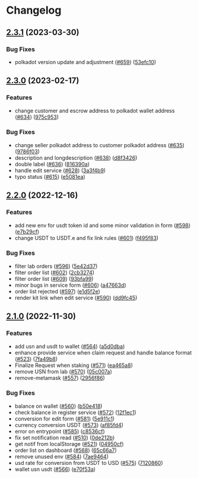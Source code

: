 # Changelog

## [2.3.1](https://github.com/debionetwork/debio-frontend/compare/2.3.0...2.3.1) (2023-03-30)


### Bug Fixes

* polkadot version update and adjustment ([#659](https://github.com/debionetwork/debio-frontend/issues/659)) ([53efc10](https://github.com/debionetwork/debio-frontend/commit/53efc102e82e5f901962046462c2540767b582ec))

## [2.3.0](https://github.com/debionetwork/debio-frontend/compare/2.2.0...2.3.0) (2023-02-17)


### Features

* change customer and escrow address to polkadot wallet address ([#634](https://github.com/debionetwork/debio-frontend/issues/634)) ([975c953](https://github.com/debionetwork/debio-frontend/commit/975c953cbd28e7f33d65661a098e52ee52c83a66))


### Bug Fixes

* change seller polkadot address to customer polkadot address ([#635](https://github.com/debionetwork/debio-frontend/issues/635)) ([9786f03](https://github.com/debionetwork/debio-frontend/commit/9786f03498b78d6f0e2d8277bb10262122717fab))
* description and longdescription ([#638](https://github.com/debionetwork/debio-frontend/issues/638)) ([d8f3426](https://github.com/debionetwork/debio-frontend/commit/d8f34261a79a286a80be6ba5705d59e10fcd60a5))
* double label ([#636](https://github.com/debionetwork/debio-frontend/issues/636)) ([816390a](https://github.com/debionetwork/debio-frontend/commit/816390a0036d1e9c244ba6364716d17a3ac13539))
* handle edit service ([#628](https://github.com/debionetwork/debio-frontend/issues/628)) ([3a3f4b9](https://github.com/debionetwork/debio-frontend/commit/3a3f4b9bbb49fe876d274748eb14f2dfbcc615f2))
* typo status ([#615](https://github.com/debionetwork/debio-frontend/issues/615)) ([e5081ea](https://github.com/debionetwork/debio-frontend/commit/e5081eaeb19790b3fee3895155174d5134bf21c0))

## [2.2.0](https://github.com/debionetwork/debio-frontend/compare/2.1.0...2.2.0) (2022-12-16)


### Features

* add new env for usdt token id and some minor validation in form ([#598](https://github.com/debionetwork/debio-frontend/issues/598)) ([e7b29cf](https://github.com/debionetwork/debio-frontend/commit/e7b29cf60a76eeb08d79f325120691144fe12c70))
* change USDT to USDT.e and fix link rules ([#601](https://github.com/debionetwork/debio-frontend/issues/601)) ([f495f83](https://github.com/debionetwork/debio-frontend/commit/f495f837296f4dd32cd8f0687f289b93f7d696ef))


### Bug Fixes

* filter lab orders ([#596](https://github.com/debionetwork/debio-frontend/issues/596)) ([5e42d37](https://github.com/debionetwork/debio-frontend/commit/5e42d37e18877b8442e66821c688f92ef45217c2))
* filter order list ([#602](https://github.com/debionetwork/debio-frontend/issues/602)) ([2cb3274](https://github.com/debionetwork/debio-frontend/commit/2cb327403dafd79cf8e2564791cf02a701b6a0f4))
* filter order list ([#609](https://github.com/debionetwork/debio-frontend/issues/609)) ([93bfa99](https://github.com/debionetwork/debio-frontend/commit/93bfa99bc18dbb2ca29c5a6c9c8368b48c427ec1))
* minor bugs in service form ([#606](https://github.com/debionetwork/debio-frontend/issues/606)) ([a47663d](https://github.com/debionetwork/debio-frontend/commit/a47663d66d2ab685f152cf636571391b6201dadc))
* order list rejected ([#597](https://github.com/debionetwork/debio-frontend/issues/597)) ([e1d5f2e](https://github.com/debionetwork/debio-frontend/commit/e1d5f2efb712381948f084141cae985141f124f3))
* render kit link when edit service ([#590](https://github.com/debionetwork/debio-frontend/issues/590)) ([dd9fc45](https://github.com/debionetwork/debio-frontend/commit/dd9fc4581df9d60b54285878a5fec32e1faa3c0f))

## [2.1.0](https://github.com/debionetwork/debio-frontend/compare/2.0.6...2.1.0) (2022-11-30)


### Features

* add usn and usdt to wallet ([#564](https://github.com/debionetwork/debio-frontend/issues/564)) ([a5d0dba](https://github.com/debionetwork/debio-frontend/commit/a5d0dba07d825f706c111eb5cc8291855c9de40a))
* enhance provide service when claim request and handle balance format ([#523](https://github.com/debionetwork/debio-frontend/issues/523)) ([7fa49b8](https://github.com/debionetwork/debio-frontend/commit/7fa49b89081dcaa62c099999823299d8c299ad13))
* Finalize Request when staking ([#571](https://github.com/debionetwork/debio-frontend/issues/571)) ([ea465a8](https://github.com/debionetwork/debio-frontend/commit/ea465a8e33a8c0222a6defc84ccef0155e2de885))
* remove USN from lab ([#570](https://github.com/debionetwork/debio-frontend/issues/570)) ([05c007a](https://github.com/debionetwork/debio-frontend/commit/05c007a51ddd21dab5e630670500694184376767))
* remove-metamask ([#557](https://github.com/debionetwork/debio-frontend/issues/557)) ([2956f86](https://github.com/debionetwork/debio-frontend/commit/2956f863d50dda7838be21dfaeb2abf58decb52e))


### Bug Fixes

* balance on wallet ([#560](https://github.com/debionetwork/debio-frontend/issues/560)) ([b50e418](https://github.com/debionetwork/debio-frontend/commit/b50e418b2df163cbf850aea88417c2d507766d26))
* check balance in register service ([#572](https://github.com/debionetwork/debio-frontend/issues/572)) ([12f1ec1](https://github.com/debionetwork/debio-frontend/commit/12f1ec17c043630f7b2bee575d8f9a8d1ab7be7d))
* conversion for edit form ([#581](https://github.com/debionetwork/debio-frontend/issues/581)) ([5e911c1](https://github.com/debionetwork/debio-frontend/commit/5e911c1f7a77a7de91272075040db3aa2151a67e))
* currency conversion USDT ([#573](https://github.com/debionetwork/debio-frontend/issues/573)) ([af85fd4](https://github.com/debionetwork/debio-frontend/commit/af85fd46ffd0f50e839d6e26293bad090babf6c6))
* error on entrypoint ([#585](https://github.com/debionetwork/debio-frontend/issues/585)) ([c8536cf](https://github.com/debionetwork/debio-frontend/commit/c8536cfee1333b4278ed8920a9f80d7e93d36392))
* fix set notification read ([#510](https://github.com/debionetwork/debio-frontend/issues/510)) ([0de212b](https://github.com/debionetwork/debio-frontend/commit/0de212bc46e95b935501f111969faac093870e39))
* get notif from localStorage ([#521](https://github.com/debionetwork/debio-frontend/issues/521)) ([04950cf](https://github.com/debionetwork/debio-frontend/commit/04950cf048c16cdbe3d002802a40795137f34017))
* order list on dashboard ([#568](https://github.com/debionetwork/debio-frontend/issues/568)) ([65c66a7](https://github.com/debionetwork/debio-frontend/commit/65c66a7f7576cddd8b8f7406e3f75c7683eec21f))
* remove unused env ([#584](https://github.com/debionetwork/debio-frontend/issues/584)) ([7ae9464](https://github.com/debionetwork/debio-frontend/commit/7ae9464ad588f8dfd0a4263aa2134eab7d4fc4de))
* usd rate for conversion from USDT to USD ([#575](https://github.com/debionetwork/debio-frontend/issues/575)) ([7120860](https://github.com/debionetwork/debio-frontend/commit/712086093bfd2457479fae3b3ba9bb30b6255fd0))
* wallet usn usdt ([#566](https://github.com/debionetwork/debio-frontend/issues/566)) ([e70f53a](https://github.com/debionetwork/debio-frontend/commit/e70f53a6a02a1aba69eabf4e7e06d39ace998047))
